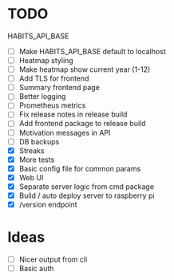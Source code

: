 # TODO
HABITS_API_BASE
- [ ] Make HABITS_API_BASE default to localhost
- [ ] Heatmap styling
- [ ] Make heatmap show current year (1-12)
- [ ] Add TLS for frontend
- [ ] Summary frontend page
- [ ] Better logging
- [ ] Prometheus metrics
- [ ] Fix release notes in release build
- [ ] Add frontend package to release build
- [ ] Motivation messages in API
- [ ] DB backups
- [X] Streaks
- [X] More tests
- [X] Basic config file for common params
- [X] Web UI
- [X] Separate server logic from cmd package
- [X] Build / auto deploy server to raspberry pi
- [X] /version endpoint

# Ideas
- [ ] Nicer output from cli
- [ ] Basic auth
